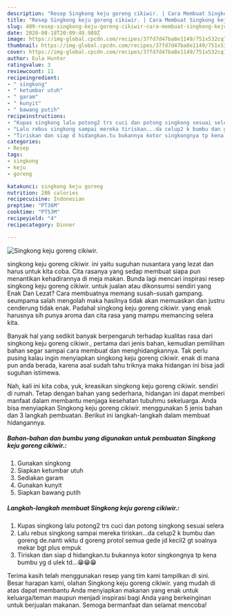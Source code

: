 ```yaml
---
description: "Resep Singkong keju goreng cikiwir. | Cara Membuat Singkong keju goreng cikiwir. Yang Lezat"
title: "Resep Singkong keju goreng cikiwir. | Cara Membuat Singkong keju goreng cikiwir. Yang Lezat"
slug: 409-resep-singkong-keju-goreng-cikiwir-cara-membuat-singkong-keju-goreng-cikiwir-yang-lezat
date: 2020-08-18T20:09:49.989Z
image: https://img-global.cpcdn.com/recipes/37fd7d47ba8e1149/751x532cq70/singkong-keju-goreng-cikiwir-foto-resep-utama.jpg
thumbnail: https://img-global.cpcdn.com/recipes/37fd7d47ba8e1149/751x532cq70/singkong-keju-goreng-cikiwir-foto-resep-utama.jpg
cover: https://img-global.cpcdn.com/recipes/37fd7d47ba8e1149/751x532cq70/singkong-keju-goreng-cikiwir-foto-resep-utama.jpg
author: Eula Hunter
ratingvalue: 3
reviewcount: 11
recipeingredient:
- " singkong"
- " ketumbar utuh"
- " garam"
- " kunyit"
- " bawang putih"
recipeinstructions:
- "Kupas singkong lalu potong2 trs cuci dan potong singkong sesuai selera"
- "Lalu rebus singkong sampai mereka tiriskan...da celup2 k bumbu dan goreng de.nanti wktu d goreng protol semua gede jd kecil2 gt soalnya mekar bgt plus empuk"
- "Tiriskan dan siap d hidangkan.tu bukannya kotor singkongnya tp kena bumbu yg d ulek td...😁😁😁"
categories:
- Resep
tags:
- singkong
- keju
- goreng

katakunci: singkong keju goreng 
nutrition: 286 calories
recipecuisine: Indonesian
preptime: "PT36M"
cooktime: "PT53M"
recipeyield: "4"
recipecategory: Dinner

---
```



![Singkong keju goreng cikiwir.](https://img-global.cpcdn.com/recipes/37fd7d47ba8e1149/751x532cq70/singkong-keju-goreng-cikiwir-foto-resep-utama.jpg)


singkong keju goreng cikiwir. ini yaitu suguhan nusantara yang lezat dan harus untuk kita coba. Cita rasanya yang sedap membuat siapa pun menantikan kehadirannya di meja makan.
Bunda lagi mencari inspirasi resep singkong keju goreng cikiwir. untuk jualan atau dikonsumsi sendiri yang Enak Dan Lezat? Cara membuatnya memang susah-susah gampang. seumpama salah mengolah maka hasilnya tidak akan memuaskan dan justru cenderung tidak enak. Padahal singkong keju goreng cikiwir. yang enak harusnya sih punya aroma dan cita rasa yang mampu memancing selera kita.



Banyak hal yang sedikit banyak berpengaruh terhadap kualitas rasa dari singkong keju goreng cikiwir., pertama dari jenis bahan, kemudian pemilihan bahan segar sampai cara membuat dan menghidangkannya. Tak perlu pusing kalau ingin menyiapkan singkong keju goreng cikiwir. enak di mana pun anda berada, karena asal sudah tahu triknya maka hidangan ini bisa jadi suguhan istimewa.


Nah, kali ini kita coba, yuk, kreasikan singkong keju goreng cikiwir. sendiri di rumah. Tetap dengan bahan yang sederhana, hidangan ini dapat memberi manfaat dalam membantu menjaga kesehatan tubuhmu sekeluarga. Anda bisa menyiapkan Singkong keju goreng cikiwir. menggunakan 5 jenis bahan dan 3 langkah pembuatan. Berikut ini langkah-langkah dalam membuat hidangannya.

<!--inarticleads1-->

##### Bahan-bahan dan bumbu yang digunakan untuk pembuatan Singkong keju goreng cikiwir.:

1. Gunakan  singkong
1. Siapkan  ketumbar utuh
1. Sediakan  garam
1. Gunakan  kunyit
1. Siapkan  bawang putih




<!--inarticleads2-->

##### Langkah-langkah membuat Singkong keju goreng cikiwir.:

1. Kupas singkong lalu potong2 trs cuci dan potong singkong sesuai selera
1. Lalu rebus singkong sampai mereka tiriskan...da celup2 k bumbu dan goreng de.nanti wktu d goreng protol semua gede jd kecil2 gt soalnya mekar bgt plus empuk
1. Tiriskan dan siap d hidangkan.tu bukannya kotor singkongnya tp kena bumbu yg d ulek td...😁😁😁




Terima kasih telah menggunakan resep yang tim kami tampilkan di sini. Besar harapan kami, olahan Singkong keju goreng cikiwir. yang mudah di atas dapat membantu Anda menyiapkan makanan yang enak untuk keluarga/teman maupun menjadi inspirasi bagi Anda yang berkeinginan untuk berjualan makanan. Semoga bermanfaat dan selamat mencoba!
